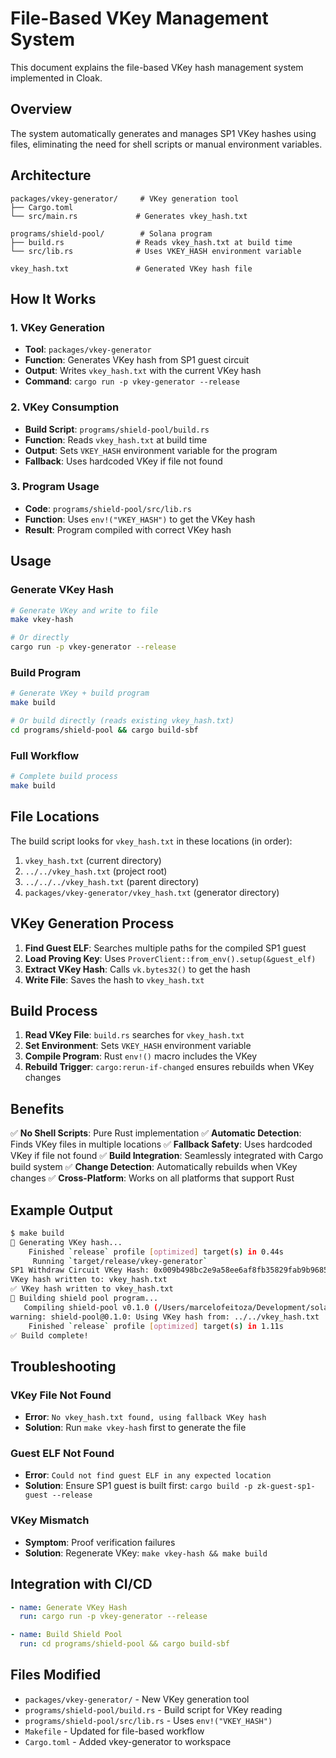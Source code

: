 # File-Based VKey Management System

This document explains the file-based VKey hash management system implemented in Cloak.

## Overview

The system automatically generates and manages SP1 VKey hashes using files, eliminating the need for shell scripts or manual environment variables.

## Architecture

```
packages/vkey-generator/     # VKey generation tool
├── Cargo.toml
└── src/main.rs             # Generates vkey_hash.txt

programs/shield-pool/        # Solana program
├── build.rs                # Reads vkey_hash.txt at build time
└── src/lib.rs              # Uses VKEY_HASH environment variable

vkey_hash.txt               # Generated VKey hash file
```

## How It Works

### 1. VKey Generation
- **Tool**: `packages/vkey-generator`
- **Function**: Generates VKey hash from SP1 guest circuit
- **Output**: Writes `vkey_hash.txt` with the current VKey hash
- **Command**: `cargo run -p vkey-generator --release`

### 2. VKey Consumption
- **Build Script**: `programs/shield-pool/build.rs`
- **Function**: Reads `vkey_hash.txt` at build time
- **Output**: Sets `VKEY_HASH` environment variable for the program
- **Fallback**: Uses hardcoded VKey if file not found

### 3. Program Usage
- **Code**: `programs/shield-pool/src/lib.rs`
- **Function**: Uses `env!("VKEY_HASH")` to get the VKey hash
- **Result**: Program compiled with correct VKey hash

## Usage

### Generate VKey Hash
```bash
# Generate VKey and write to file
make vkey-hash

# Or directly
cargo run -p vkey-generator --release
```

### Build Program
```bash
# Generate VKey + build program
make build

# Or build directly (reads existing vkey_hash.txt)
cd programs/shield-pool && cargo build-sbf
```

### Full Workflow
```bash
# Complete build process
make build
```

## File Locations

The build script looks for `vkey_hash.txt` in these locations (in order):
1. `vkey_hash.txt` (current directory)
2. `../../vkey_hash.txt` (project root)
3. `../../../vkey_hash.txt` (parent directory)
4. `packages/vkey-generator/vkey_hash.txt` (generator directory)

## VKey Generation Process

1. **Find Guest ELF**: Searches multiple paths for the compiled SP1 guest
2. **Load Proving Key**: Uses `ProverClient::from_env().setup(&guest_elf)`
3. **Extract VKey Hash**: Calls `vk.bytes32()` to get the hash
4. **Write File**: Saves the hash to `vkey_hash.txt`

## Build Process

1. **Read VKey File**: `build.rs` searches for `vkey_hash.txt`
2. **Set Environment**: Sets `VKEY_HASH` environment variable
3. **Compile Program**: Rust `env!()` macro includes the VKey
4. **Rebuild Trigger**: `cargo:rerun-if-changed` ensures rebuilds when VKey changes

## Benefits

✅ **No Shell Scripts**: Pure Rust implementation
✅ **Automatic Detection**: Finds VKey files in multiple locations
✅ **Fallback Safety**: Uses hardcoded VKey if file not found
✅ **Build Integration**: Seamlessly integrated with Cargo build system
✅ **Change Detection**: Automatically rebuilds when VKey changes
✅ **Cross-Platform**: Works on all platforms that support Rust

## Example Output

```bash
$ make build
🔑 Generating VKey hash...
    Finished `release` profile [optimized] target(s) in 0.44s
     Running `target/release/vkey-generator`
SP1 Withdraw Circuit VKey Hash: 0x009b498bc2e9a58ee6af8fb35829fab9b96859ce80e12ef4863289ed979fcde6
VKey hash written to: vkey_hash.txt
✅ VKey hash written to vkey_hash.txt
🔨 Building shield pool program...
   Compiling shield-pool v0.1.0 (/Users/marcelofeitoza/Development/solana/cloak/programs/shield-pool)
warning: shield-pool@0.1.0: Using VKey hash from: ../../vkey_hash.txt
    Finished `release` profile [optimized] target(s) in 1.11s
✅ Build complete!
```

## Troubleshooting

### VKey File Not Found
- **Error**: `No vkey_hash.txt found, using fallback VKey hash`
- **Solution**: Run `make vkey-hash` first to generate the file

### Guest ELF Not Found
- **Error**: `Could not find guest ELF in any expected location`
- **Solution**: Ensure SP1 guest is built first: `cargo build -p zk-guest-sp1-guest --release`

### VKey Mismatch
- **Symptom**: Proof verification failures
- **Solution**: Regenerate VKey: `make vkey-hash && make build`

## Integration with CI/CD

```yaml
- name: Generate VKey Hash
  run: cargo run -p vkey-generator --release

- name: Build Shield Pool
  run: cd programs/shield-pool && cargo build-sbf
```

## Files Modified

- `packages/vkey-generator/` - New VKey generation tool
- `programs/shield-pool/build.rs` - Build script for VKey reading
- `programs/shield-pool/src/lib.rs` - Uses `env!("VKEY_HASH")`
- `Makefile` - Updated for file-based workflow
- `Cargo.toml` - Added vkey-generator to workspace
